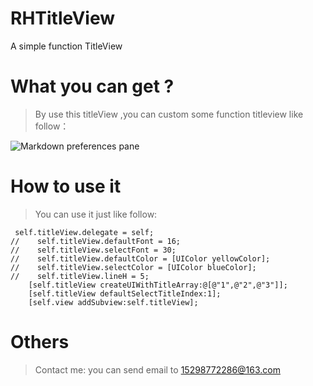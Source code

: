 # RHTitleView
A  simple function TitleView 

# What you can get ?

>By use this titleView ,you can custom some function titleview like follow：

![Markdown preferences pane](http://ov4d3izq5.bkt.clouddn.com/GitHub/readmeRHTitleViewDemo_gif.gif)

# How to use it

> You can use it just like follow:

```
 self.titleView.delegate = self;
//    self.titleView.defaultFont = 16;
//    self.titleView.selectFont = 30;
//    self.titleView.defaultColor = [UIColor yellowColor];
//    self.titleView.selectColor = [UIColor blueColor];
//    self.titleView.lineH = 5;
    [self.titleView createUIWithTitleArray:@[@"1",@"2",@"3"]];
    [self.titleView defaultSelectTitleIndex:1];
    [self.view addSubview:self.titleView];
```

# Others

> Contact me:
 you can send email to [15298772286@163.com]()
